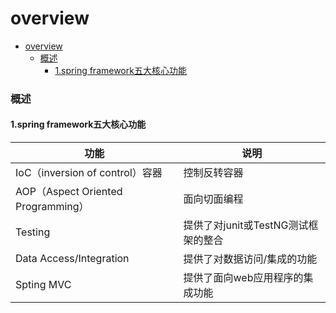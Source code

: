 # overview

<!-- @import "[TOC]" {cmd="toc" depthFrom=1 depthTo=6 orderedList=false} -->
<!-- code_chunk_output -->

- [overview](#overview)
    - [概述](#概述)
      - [1.spring framework五大核心功能](#1spring-framework五大核心功能)

<!-- /code_chunk_output -->

### 概述

#### 1.spring framework五大核心功能

|功能|说明|
|-|-|
|IoC（inversion of control）容器|控制反转容器|
|AOP（Aspect Oriented Programming）|面向切面编程|
|Testing|提供了对junit或TestNG测试框架的整合|
|Data Access/Integration|提供了对数据访问/集成的功能|
|Spting MVC|提供了面向web应用程序的集成功能|
